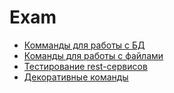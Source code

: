 # Exam

- [Комманды для работы с БД]( db/Db.md "c:run")
- [Команды для работы с файлами]( fl/Fl.md "c:run")
- [Тестирование rest-сервисов ]( rs/Rs.md "c:run")
- [Декоративные команды]( decor/Decor.md "c:run")